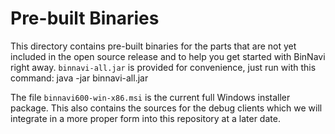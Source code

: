 Pre-built Binaries
==================

This directory contains pre-built binaries for the parts that are not yet
included in the open source release and to help you get started with BinNavi
right away.
``binnavi-all.jar`` is provided for convenience, just run with this command:
    java -jar binnavi-all.jar

The file ``binnavi600-win-x86.msi`` is the current full Windows installer
package. This also contains the sources for the debug clients which we will
integrate in a more proper form into this repository at a later date.
